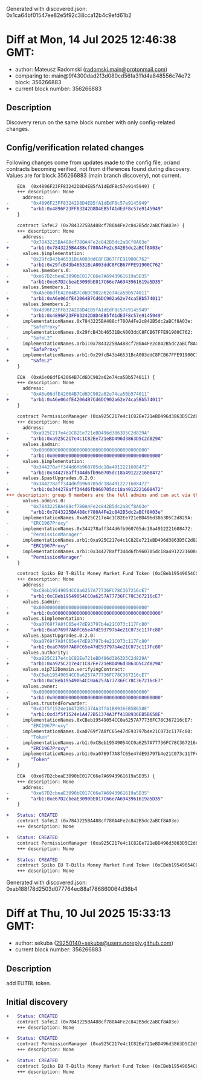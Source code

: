 Generated with discovered.json: 0x1ca64bf01547ee82e5f92c38cca12b4c9efd61b2

# Diff at Mon, 14 Jul 2025 12:46:38 GMT:

- author: Mateusz Radomski (<radomski.main@protonmail.com>)
- comparing to: main@9f4300dad2f3d080cd56fa311d4a848556c74e72 block: 356266883
- current block number: 356266883

## Description

Discovery rerun on the same block number with only config-related changes.

## Config/verification related changes

Following changes come from updates made to the config file,
or/and contracts becoming verified, not from differences found during
discovery. Values are for block 356266883 (main branch discovery), not current.

```diff
    EOA  (0x4896F23FF83242D8D4EB5fA1dEdF8c57e9145949) {
    +++ description: None
      address:
-        "0x4896F23FF83242D8D4EB5fA1dEdF8c57e9145949"
+        "arb1:0x4896F23FF83242D8D4EB5fA1dEdF8c57e9145949"
    }
```

```diff
    contract SafeL2 (0x7843225BA488cf780A4Fe2c842B5dc2aBCf8A03e) {
    +++ description: None
      address:
-        "0x7843225BA488cf780A4Fe2c842B5dc2aBCf8A03e"
+        "arb1:0x7843225BA488cf780A4Fe2c842B5dc2aBCf8A03e"
      values.$implementation:
-        "0x29fcB43b46531BcA003ddC8FCB67FFE91900C762"
+        "arb1:0x29fcB43b46531BcA003ddC8FCB67FFE91900C762"
      values.$members.0:
-        "0xe67D2cbeaE3090bE017C66e7A6943961619a5D35"
+        "arb1:0xe67D2cbeaE3090bE017C66e7A6943961619a5D35"
      values.$members.1:
-        "0xA6e06dfE42064B7Cd6DC902a62e74ca5Bb574011"
+        "arb1:0xA6e06dfE42064B7Cd6DC902a62e74ca5Bb574011"
      values.$members.2:
-        "0x4896F23FF83242D8D4EB5fA1dEdF8c57e9145949"
+        "arb1:0x4896F23FF83242D8D4EB5fA1dEdF8c57e9145949"
      implementationNames.0x7843225BA488cf780A4Fe2c842B5dc2aBCf8A03e:
-        "SafeProxy"
      implementationNames.0x29fcB43b46531BcA003ddC8FCB67FFE91900C762:
-        "SafeL2"
      implementationNames.arb1:0x7843225BA488cf780A4Fe2c842B5dc2aBCf8A03e:
+        "SafeProxy"
      implementationNames.arb1:0x29fcB43b46531BcA003ddC8FCB67FFE91900C762:
+        "SafeL2"
    }
```

```diff
    EOA  (0xA6e06dfE42064B7Cd6DC902a62e74ca5Bb574011) {
    +++ description: None
      address:
-        "0xA6e06dfE42064B7Cd6DC902a62e74ca5Bb574011"
+        "arb1:0xA6e06dfE42064B7Cd6DC902a62e74ca5Bb574011"
    }
```

```diff
    contract PermissionManager (0xa925C217e4c1C82Ee721eBD496d3863D5C2d829A) {
    +++ description: None
      address:
-        "0xa925C217e4c1C82Ee721eBD496d3863D5C2d829A"
+        "arb1:0xa925C217e4c1C82Ee721eBD496d3863D5C2d829A"
      values.$admin:
-        "0x0000000000000000000000000000000000000000"
+        "arb1:0x0000000000000000000000000000000000000000"
      values.$implementation:
-        "0x344278aff344d6fb960705dc18a4912221608472"
+        "arb1:0x344278aff344d6fb960705dc18a4912221608472"
      values.$pastUpgrades.0.2.0:
-        "0x344278aff344d6fb960705dc18a4912221608472"
+        "arb1:0x344278aff344d6fb960705dc18a4912221608472"
+++ description: group 0 members are the full admins and can act via this contract. other groups are used as transfer whitelists for example.
      values.admins.0:
-        "0x7843225BA488cf780A4Fe2c842B5dc2aBCf8A03e"
+        "arb1:0x7843225BA488cf780A4Fe2c842B5dc2aBCf8A03e"
      implementationNames.0xa925C217e4c1C82Ee721eBD496d3863D5C2d829A:
-        "ERC1967Proxy"
      implementationNames.0x344278aff344d6fb960705dc18a4912221608472:
-        "PermissionManager"
      implementationNames.arb1:0xa925C217e4c1C82Ee721eBD496d3863D5C2d829A:
+        "ERC1967Proxy"
      implementationNames.arb1:0x344278aff344d6fb960705dc18a4912221608472:
+        "PermissionManager"
    }
```

```diff
    contract Spiko EU T-Bills Money Market Fund Token (0xCBeb19549054CC0a6257A77736FC78C367216cE7) {
    +++ description: None
      address:
-        "0xCBeb19549054CC0a6257A77736FC78C367216cE7"
+        "arb1:0xCBeb19549054CC0a6257A77736FC78C367216cE7"
      values.$admin:
-        "0x0000000000000000000000000000000000000000"
+        "arb1:0x0000000000000000000000000000000000000000"
      values.$implementation:
-        "0xa0769f7A8fC65e47dE93797b4e21C073c117Fc80"
+        "arb1:0xa0769f7A8fC65e47dE93797b4e21C073c117Fc80"
      values.$pastUpgrades.0.2.0:
-        "0xa0769f7A8fC65e47dE93797b4e21C073c117Fc80"
+        "arb1:0xa0769f7A8fC65e47dE93797b4e21C073c117Fc80"
      values.authority:
-        "0xa925C217e4c1C82Ee721eBD496d3863D5C2d829A"
+        "arb1:0xa925C217e4c1C82Ee721eBD496d3863D5C2d829A"
      values.eip712Domain.verifyingContract:
-        "0xCBeb19549054CC0a6257A77736FC78C367216cE7"
+        "arb1:0xCBeb19549054CC0a6257A77736FC78C367216cE7"
      values.owner:
-        "0x0000000000000000000000000000000000000000"
+        "arb1:0x0000000000000000000000000000000000000000"
      values.trustedForwarder:
-        "0xd3f5f1524e1A472B51374A3ff41B8936EB5B658E"
+        "arb1:0xd3f5f1524e1A472B51374A3ff41B8936EB5B658E"
      implementationNames.0xCBeb19549054CC0a6257A77736FC78C367216cE7:
-        "ERC1967Proxy"
      implementationNames.0xa0769f7A8fC65e47dE93797b4e21C073c117Fc80:
-        "Token"
      implementationNames.arb1:0xCBeb19549054CC0a6257A77736FC78C367216cE7:
+        "ERC1967Proxy"
      implementationNames.arb1:0xa0769f7A8fC65e47dE93797b4e21C073c117Fc80:
+        "Token"
    }
```

```diff
    EOA  (0xe67D2cbeaE3090bE017C66e7A6943961619a5D35) {
    +++ description: None
      address:
-        "0xe67D2cbeaE3090bE017C66e7A6943961619a5D35"
+        "arb1:0xe67D2cbeaE3090bE017C66e7A6943961619a5D35"
    }
```

```diff
+   Status: CREATED
    contract SafeL2 (0x7843225BA488cf780A4Fe2c842B5dc2aBCf8A03e)
    +++ description: None
```

```diff
+   Status: CREATED
    contract PermissionManager (0xa925C217e4c1C82Ee721eBD496d3863D5C2d829A)
    +++ description: None
```

```diff
+   Status: CREATED
    contract Spiko EU T-Bills Money Market Fund Token (0xCBeb19549054CC0a6257A77736FC78C367216cE7)
    +++ description: None
```

Generated with discovered.json: 0xab188f78d2503d077764ec88a1786860064d36b4

# Diff at Thu, 10 Jul 2025 15:33:13 GMT:

- author: sekuba (<29250140+sekuba@users.noreply.github.com>)
- current block number: 356266883

## Description

add EUTBL token.

## Initial discovery

```diff
+   Status: CREATED
    contract SafeL2 (0x7843225BA488cf780A4Fe2c842B5dc2aBCf8A03e)
    +++ description: None
```

```diff
+   Status: CREATED
    contract PermissionManager (0xa925C217e4c1C82Ee721eBD496d3863D5C2d829A)
    +++ description: None
```

```diff
+   Status: CREATED
    contract Spiko EU T-Bills Money Market Fund Token (0xCBeb19549054CC0a6257A77736FC78C367216cE7)
    +++ description: None
```
